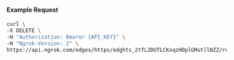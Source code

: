 <!-- Code generated for API Clients. DO NOT EDIT. -->

#### Example Request

```bash
curl \
-X DELETE \
-H "Authorization: Bearer {API_KEY}" \
-H "Ngrok-Version: 2" \
https://api.ngrok.com/edges/https/edghts_2tfL2DUTLCKxqzHDplGMutllNZZ/routes/edghtsrt_2tfL2FQZMHyfXkjk83YsZ7UL6l5/websocket_tcp_converter
```
